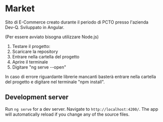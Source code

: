 # Market
Sito di E-Commerce creato durante il periodo di PCTO presso l'azienda Dev-Q.
Sviluppato in Angular.

(Per essere avviato bisogna utilizzare Node.js)

1. Testare il progetto:
2. Scaricare la repository
3. Entrare nella cartella del progetto
4. Aprire il terminale
5. Digitare "ng serve --open"

In caso di errore riguardante librerie mancanti basterà entrare nella cartella del progetto e digitare nel terminale "npm install".




## Development server

Run `ng serve` for a dev server. Navigate to `http://localhost:4200/`. The app will automatically reload if you change any of the source files.
